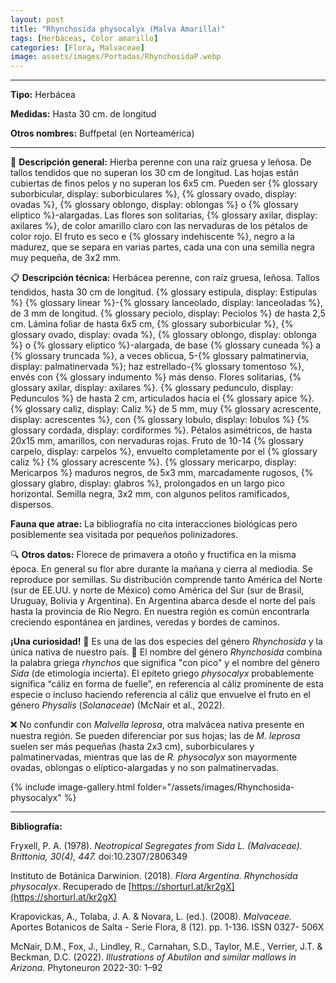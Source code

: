 ```yaml
---
layout: post
title: "Rhynchosida physocalyx (Malva Amarilla)"
tags: [Herbáceas, Color amarillo]
categories: [Flora, Malvaceae]
image: assets/images/Portadas/RhynchosidaP.webp
---
```


***

**Tipo:** Herbácea

**Medidas:** Hasta 30 cm. de longitud

**Otros nombres:** Buffpetal (en Norteamérica)

***

🌱 **Descripción general:** Hierba perenne con una raíz gruesa y leñosa. De tallos tendidos que no superan los 30 cm de longitud. Las hojas están cubiertas de finos pelos y no superan los 6x5 cm. Pueden ser {% glossary suborbicular, display: suborbiculares %}, {% glossary ovado, display: ovadas %}, {% glossary oblongo, display: oblongas %} o {% glossary eliptico %}-alargadas. Las flores son solitarias, {% glossary axilar, display: axilares %}, de color amarillo claro con las nervaduras de los pétalos de color rojo. El fruto es seco e {% glossary indehiscente %}, negro a la madurez, que se separa en varias partes, cada una con una semilla negra muy pequeña, de 3x2 mm.

📋 **Descripción técnica:** Herbácea perenne, con raíz gruesa, leñosa. Tallos tendidos, hasta 30 cm de longitud. {% glossary estipula, display: Estipulas %} {% glossary linear %}-{% glossary lanceolado, display: lanceoladas %}, de 3 mm de longitud. {% glossary peciolo, display: Peciolos %} de hasta 2,5 cm. Lámina foliar de hasta 6x5 cm, {% glossary suborbicular %}, {% glossary ovado, display: ovada %}, {% glossary oblongo, display: oblonga %} o {% glossary eliptico %}-alargada, de base {% glossary cuneada %} a {% glossary truncada %}, a veces oblicua, 5-{% glossary palmatinervia, display: palmatinervada %}; haz estrellado-{% glossary tomentoso %}, envés con {% glossary indumento %} más denso. Flores solitarias, {% glossary axilar, display: axilares %}. {% glossary pedunculo, display: Pedunculos %} de hasta 2 cm, articulados hacia el {% glossary apice %}. {% glossary caliz, display: Caliz %} de 5 mm, muy {% glossary acrescente, display: acrescentes %}, con {% glossary lobulo, display: lobulos %} {% glossary cordada, display: cordiformes %}. Pétalos asimétricos, de hasta 20x15 mm, amarillos, con nervaduras rojas. Fruto de 10-14 {% glossary carpelo, display: carpelos %}, envuelto completamente por el {% glossary caliz %} {% glossary acrescente %}. {% glossary mericarpo, display: Mericarpos %} maduros negros, de 5x3 mm, marcadamente rugosos, {% glossary glabro, display: glabros %}, prolongados en un largo pico horizontal. Semilla negra, 3x2 mm, con algunos pelitos ramificados, dispersos.

**Fauna que atrae:** La bibliografía no cita interacciones biológicas pero posiblemente sea visitada por pequeños polinizadores.

🔍 **Otros datos:** Florece de primavera a otoño y fructifica en la misma época. En general su flor abre durante la mañana y cierra al mediodía. Se reproduce por semillas. Su distribución comprende tanto América del Norte (sur de EE.UU. y norte de México) como América del Sur (sur de Brasil, Uruguay, Bolivia y Argentina). En Argentina abarca desde el norte del país hasta la provincia de Río Negro. En nuestra región es común encontrarla creciendo espontánea en jardines, veredas y bordes de caminos. 

**¡Una curiosidad!** 👀 Es una de las dos especies del género *Rhynchosida* y la única nativa de nuestro país.
👀 El nombre del género *Rhynchosida* combina la palabra griega *rhynchos* que significa "con pico" y el nombre del género *Sida* (de etimología incierta). El epíteto griego *physocalyx* probablemente significa “cáliz en forma de fuelle”, en referencia al cáliz prominente de esta especie o incluso haciendo referencia al cáliz que envuelve el fruto en el género *Physalis* (*Solanaceae*) (McNair et al., 2022).

❌ No confundir con *Malvella leprosa*, otra malvácea nativa presente en nuestra región. Se pueden diferenciar por sus hojas; las de *M. leprosa* suelen ser más pequeñas (hasta 2x3 cm), suborbiculares y palmatinervadas, mientras que las de *R. physocalyx* son mayormente ovadas, oblongas o elíptico-alargadas y no son palmatinervadas.

 {% include image-gallery.html folder="/assets/images/Rhynchosida-physocalyx" %}

***

**Bibliografía:**

Fryxell, P. A. (1978). *Neotropical Segregates from Sida L. (Malvaceae). Brittonia, 30(4), 447.* doi:10.2307/2806349

Instituto de Botánica Darwinion. (2018). *Flora Argentina. Rhynchosida physocalyx*. Recuperado de [https://shorturl.at/kr2gX](https://shorturl.at/kr2gX)

Krapovickas, A., Tolaba, J. A. & Novara, L. (ed.). (2008). *Malvaceae.* Aportes Botanicos de Salta - Serie Flora, 8 (12). pp. 1-136. ISSN 0327- 506X

McNair, D.M., Fox, J., Lindley, R., Carnahan, S.D., Taylor, M.E., Verrier, J.T. & Beckman, D.C. (2022). *Illustrations of Abutilon and similar mallows in Arizona*. Phytoneuron 2022-30: 1–92